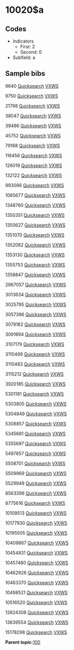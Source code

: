 # 10020$a

## Codes

-   Indicators
    -   First: 2
    -   Second: 0
-   Subfield: a

## Sample bibs

9640 [Quicksearch](https://search.library.yale.edu/catalog/9640) [VXWS](http://prodorbis.library.yale.edu:7014/vxws/GetHoldingsService?bibId=9640)

9750 [Quicksearch](https://search.library.yale.edu/catalog/9750) [VXWS](http://prodorbis.library.yale.edu:7014/vxws/GetHoldingsService?bibId=9750)

21798 [Quicksearch](https://search.library.yale.edu/catalog/21798) [VXWS](http://prodorbis.library.yale.edu:7014/vxws/GetHoldingsService?bibId=21798)

38047 [Quicksearch](https://search.library.yale.edu/catalog/38047) [VXWS](http://prodorbis.library.yale.edu:7014/vxws/GetHoldingsService?bibId=38047)

39496 [Quicksearch](https://search.library.yale.edu/catalog/39496) [VXWS](http://prodorbis.library.yale.edu:7014/vxws/GetHoldingsService?bibId=39496)

45752 [Quicksearch](https://search.library.yale.edu/catalog/45752) [VXWS](http://prodorbis.library.yale.edu:7014/vxws/GetHoldingsService?bibId=45752)

79168 [Quicksearch](https://search.library.yale.edu/catalog/79168) [VXWS](http://prodorbis.library.yale.edu:7014/vxws/GetHoldingsService?bibId=79168)

116456 [Quicksearch](https://search.library.yale.edu/catalog/116456) [VXWS](http://prodorbis.library.yale.edu:7014/vxws/GetHoldingsService?bibId=116456)

126019 [Quicksearch](https://search.library.yale.edu/catalog/126019) [VXWS](http://prodorbis.library.yale.edu:7014/vxws/GetHoldingsService?bibId=126019)

132122 [Quicksearch](https://search.library.yale.edu/catalog/132122) [VXWS](http://prodorbis.library.yale.edu:7014/vxws/GetHoldingsService?bibId=132122)

993086 [Quicksearch](https://search.library.yale.edu/catalog/993086) [VXWS](http://prodorbis.library.yale.edu:7014/vxws/GetHoldingsService?bibId=993086)

1065677 [Quicksearch](https://search.library.yale.edu/catalog/1065677) [VXWS](http://prodorbis.library.yale.edu:7014/vxws/GetHoldingsService?bibId=1065677)

1348760 [Quicksearch](https://search.library.yale.edu/catalog/1348760) [VXWS](http://prodorbis.library.yale.edu:7014/vxws/GetHoldingsService?bibId=1348760)

1350351 [Quicksearch](https://search.library.yale.edu/catalog/1350351) [VXWS](http://prodorbis.library.yale.edu:7014/vxws/GetHoldingsService?bibId=1350351)

1350627 [Quicksearch](https://search.library.yale.edu/catalog/1350627) [VXWS](http://prodorbis.library.yale.edu:7014/vxws/GetHoldingsService?bibId=1350627)

1351070 [Quicksearch](https://search.library.yale.edu/catalog/1351070) [VXWS](http://prodorbis.library.yale.edu:7014/vxws/GetHoldingsService?bibId=1351070)

1352082 [Quicksearch](https://search.library.yale.edu/catalog/1352082) [VXWS](http://prodorbis.library.yale.edu:7014/vxws/GetHoldingsService?bibId=1352082)

1353130 [Quicksearch](https://search.library.yale.edu/catalog/1353130) [VXWS](http://prodorbis.library.yale.edu:7014/vxws/GetHoldingsService?bibId=1353130)

1355753 [Quicksearch](https://search.library.yale.edu/catalog/1355753) [VXWS](http://prodorbis.library.yale.edu:7014/vxws/GetHoldingsService?bibId=1355753)

1358847 [Quicksearch](https://search.library.yale.edu/catalog/1358847) [VXWS](http://prodorbis.library.yale.edu:7014/vxws/GetHoldingsService?bibId=1358847)

2967057 [Quicksearch](https://search.library.yale.edu/catalog/2967057) [VXWS](http://prodorbis.library.yale.edu:7014/vxws/GetHoldingsService?bibId=2967057)

3013634 [Quicksearch](https://search.library.yale.edu/catalog/3013634) [VXWS](http://prodorbis.library.yale.edu:7014/vxws/GetHoldingsService?bibId=3013634)

3025795 [Quicksearch](https://search.library.yale.edu/catalog/3025795) [VXWS](http://prodorbis.library.yale.edu:7014/vxws/GetHoldingsService?bibId=3025795)

3057396 [Quicksearch](https://search.library.yale.edu/catalog/3057396) [VXWS](http://prodorbis.library.yale.edu:7014/vxws/GetHoldingsService?bibId=3057396)

3079182 [Quicksearch](https://search.library.yale.edu/catalog/3079182) [VXWS](http://prodorbis.library.yale.edu:7014/vxws/GetHoldingsService?bibId=3079182)

3091894 [Quicksearch](https://search.library.yale.edu/catalog/3091894) [VXWS](http://prodorbis.library.yale.edu:7014/vxws/GetHoldingsService?bibId=3091894)

3107179 [Quicksearch](https://search.library.yale.edu/catalog/3107179) [VXWS](http://prodorbis.library.yale.edu:7014/vxws/GetHoldingsService?bibId=3107179)

3110469 [Quicksearch](https://search.library.yale.edu/catalog/3110469) [VXWS](http://prodorbis.library.yale.edu:7014/vxws/GetHoldingsService?bibId=3110469)

3110483 [Quicksearch](https://search.library.yale.edu/catalog/3110483) [VXWS](http://prodorbis.library.yale.edu:7014/vxws/GetHoldingsService?bibId=3110483)

3115212 [Quicksearch](https://search.library.yale.edu/catalog/3115212) [VXWS](http://prodorbis.library.yale.edu:7014/vxws/GetHoldingsService?bibId=3115212)

3920185 [Quicksearch](https://search.library.yale.edu/catalog/3920185) [VXWS](http://prodorbis.library.yale.edu:7014/vxws/GetHoldingsService?bibId=3920185)

5301181 [Quicksearch](https://search.library.yale.edu/catalog/5301181) [VXWS](http://prodorbis.library.yale.edu:7014/vxws/GetHoldingsService?bibId=5301181)

5303805 [Quicksearch](https://search.library.yale.edu/catalog/5303805) [VXWS](http://prodorbis.library.yale.edu:7014/vxws/GetHoldingsService?bibId=5303805)

5304849 [Quicksearch](https://search.library.yale.edu/catalog/5304849) [VXWS](http://prodorbis.library.yale.edu:7014/vxws/GetHoldingsService?bibId=5304849)

5308857 [Quicksearch](https://search.library.yale.edu/catalog/5308857) [VXWS](http://prodorbis.library.yale.edu:7014/vxws/GetHoldingsService?bibId=5308857)

5345681 [Quicksearch](https://search.library.yale.edu/catalog/5345681) [VXWS](http://prodorbis.library.yale.edu:7014/vxws/GetHoldingsService?bibId=5345681)

5355697 [Quicksearch](https://search.library.yale.edu/catalog/5355697) [VXWS](http://prodorbis.library.yale.edu:7014/vxws/GetHoldingsService?bibId=5355697)

5497857 [Quicksearch](https://search.library.yale.edu/catalog/5497857) [VXWS](http://prodorbis.library.yale.edu:7014/vxws/GetHoldingsService?bibId=5497857)

5508701 [Quicksearch](https://search.library.yale.edu/catalog/5508701) [VXWS](http://prodorbis.library.yale.edu:7014/vxws/GetHoldingsService?bibId=5508701)

5509969 [Quicksearch](https://search.library.yale.edu/catalog/5509969) [VXWS](http://prodorbis.library.yale.edu:7014/vxws/GetHoldingsService?bibId=5509969)

5529949 [Quicksearch](https://search.library.yale.edu/catalog/5529949) [VXWS](http://prodorbis.library.yale.edu:7014/vxws/GetHoldingsService?bibId=5529949)

8563396 [Quicksearch](https://search.library.yale.edu/catalog/8563396) [VXWS](http://prodorbis.library.yale.edu:7014/vxws/GetHoldingsService?bibId=8563396)

8775616 [Quicksearch](https://search.library.yale.edu/catalog/8775616) [VXWS](http://prodorbis.library.yale.edu:7014/vxws/GetHoldingsService?bibId=8775616)

10109513 [Quicksearch](https://search.library.yale.edu/catalog/10109513) [VXWS](http://prodorbis.library.yale.edu:7014/vxws/GetHoldingsService?bibId=10109513)

10177930 [Quicksearch](https://search.library.yale.edu/catalog/10177930) [VXWS](http://prodorbis.library.yale.edu:7014/vxws/GetHoldingsService?bibId=10177930)

10195505 [Quicksearch](https://search.library.yale.edu/catalog/10195505) [VXWS](http://prodorbis.library.yale.edu:7014/vxws/GetHoldingsService?bibId=10195505)

10409867 [Quicksearch](https://search.library.yale.edu/catalog/10409867) [VXWS](http://prodorbis.library.yale.edu:7014/vxws/GetHoldingsService?bibId=10409867)

10454831 [Quicksearch](https://search.library.yale.edu/catalog/10454831) [VXWS](http://prodorbis.library.yale.edu:7014/vxws/GetHoldingsService?bibId=10454831)

10457480 [Quicksearch](https://search.library.yale.edu/catalog/10457480) [VXWS](http://prodorbis.library.yale.edu:7014/vxws/GetHoldingsService?bibId=10457480)

10462926 [Quicksearch](https://search.library.yale.edu/catalog/10462926) [VXWS](http://prodorbis.library.yale.edu:7014/vxws/GetHoldingsService?bibId=10462926)

10463370 [Quicksearch](https://search.library.yale.edu/catalog/10463370) [VXWS](http://prodorbis.library.yale.edu:7014/vxws/GetHoldingsService?bibId=10463370)

10498521 [Quicksearch](https://search.library.yale.edu/catalog/10498521) [VXWS](http://prodorbis.library.yale.edu:7014/vxws/GetHoldingsService?bibId=10498521)

10516520 [Quicksearch](https://search.library.yale.edu/catalog/10516520) [VXWS](http://prodorbis.library.yale.edu:7014/vxws/GetHoldingsService?bibId=10516520)

12824308 [Quicksearch](https://search.library.yale.edu/catalog/12824308) [VXWS](http://prodorbis.library.yale.edu:7014/vxws/GetHoldingsService?bibId=12824308)

13639554 [Quicksearch](https://search.library.yale.edu/catalog/13639554) [VXWS](http://prodorbis.library.yale.edu:7014/vxws/GetHoldingsService?bibId=13639554)

15178298 [Quicksearch](https://search.library.yale.edu/catalog/15178298) [VXWS](http://prodorbis.library.yale.edu:7014/vxws/GetHoldingsService?bibId=15178298)

**Parent topic:**[100](../../tags/100/100.md)

